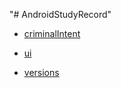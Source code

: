"# AndroidStudyRecord" 

- [criminalIntent](app/src/main/java/com/example/androidstudyrecord/criminalintent)

- [ui](app/src/main/java/com/example/androidstudyrecord/ui)

- [versions](app/src/main/java/com/example/androidstudyrecord/versions)